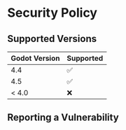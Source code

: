 # Security Policy

## Supported Versions


| Godot Version | Supported          |
| ------- | ------------------ |
| 4.4 |    :white_check_mark: |
| 4.5   | :white_check_mark: |
| < 4.0   | :x:                |

## Reporting a Vulnerability
